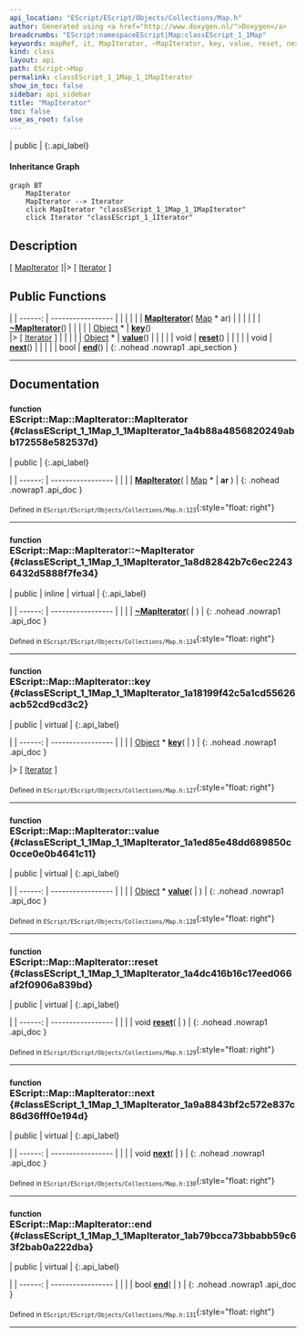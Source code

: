 ```yaml
---
api_location: "EScript/EScript/Objects/Collections/Map.h"
author: Generated using <a href="http://www.doxygen.nl/">Doxygen</a>
breadcrumbs: "EScript:namespaceEScript|Map:classEScript_1_1Map"
keywords: mapRef, it, MapIterator, ~MapIterator, key, value, reset, next, end
kind: class
layout: api
path: EScript->Map
permalink: classEScript_1_1Map_1_1MapIterator
show_in_toc: false
sidebar: api_sidebar
title: "MapIterator"
toc: false
use_as_root: false
---
```


| public |
{:.api_label}

#### Inheritance Graph

```mermaid
graph BT
	MapIterator
	MapIterator --> Iterator
	click MapIterator "classEScript_1_1Map_1_1MapIterator"
	click Iterator "classEScript_1_1Iterator"
```

## Description

[ [MapIterator](classEScript_1_1Map_1_1MapIterator) ]|> [ [Iterator](classEScript_1_1Iterator) ]



## Public Functions

|
| ------: | ----------------- |
|  | |
|  | **[MapIterator](#classEScript_1_1Map_1_1MapIterator_1a4b88a4856820249abb172558e582537d)**( [Map](classEScript_1_1Map) * ar) |
|  | |
|  | **[~MapIterator](#classEScript_1_1Map_1_1MapIterator_1a8d82842b7c6ec22436432d5888f7fe34)**() |
|  | |
| [Object](classEScript_1_1Object) * | **[key](#classEScript_1_1Map_1_1MapIterator_1a18199f42c5a1cd55626acb52cd9cd3c2)**() <br/> |> [ [Iterator](classEScript_1_1Iterator) ] |
|  | |
| [Object](classEScript_1_1Object) * | **[value](#classEScript_1_1Map_1_1MapIterator_1a1ed85e48dd689850c0cce0e0b4641c11)**() |
|  | |
| void | **[reset](#classEScript_1_1Map_1_1MapIterator_1a4dc416b16c17eed066af2f0906a839bd)**() |
|  | |
| void | **[next](#classEScript_1_1Map_1_1MapIterator_1a9a8843bf2c572e837c86d36fff0e194d)**() |
|  | |
| bool | **[end](#classEScript_1_1Map_1_1MapIterator_1ab79bcca73bbabb59c63f2bab0a222dba)**() |
{: .nohead .nowrap1 .api_section }


-------------------------------------------------------------------

## Documentation

### <small>function</small><br/> EScript::Map::MapIterator::MapIterator {#classEScript_1_1Map_1_1MapIterator_1a4b88a4856820249abb172558e582537d}

| public |
{:.api_label}

|
| ------: | ----------------- |
|  |
|  **[MapIterator](#classEScript_1_1Map_1_1MapIterator_1a4b88a4856820249abb172558e582537d)**( |  [Map](classEScript_1_1Map) * | **ar** ) |
{: .nohead .nowrap1 .api_doc }





<sub>Defined in `EScript/EScript/Objects/Collections/Map.h:123`</sub>{:style="float: right"}

-------------------------------------------------------------------

### <small>function</small><br/> EScript::Map::MapIterator::~MapIterator {#classEScript_1_1Map_1_1MapIterator_1a8d82842b7c6ec22436432d5888f7fe34}

| public | inline | virtual |
{:.api_label}

|
| ------: | ----------------- |
|  |
|  **[~MapIterator](#classEScript_1_1Map_1_1MapIterator_1a8d82842b7c6ec22436432d5888f7fe34)**( |  ) |
{: .nohead .nowrap1 .api_doc }





<sub>Defined in `EScript/EScript/Objects/Collections/Map.h:124`</sub>{:style="float: right"}

-------------------------------------------------------------------

### <small>function</small><br/> EScript::Map::MapIterator::key {#classEScript_1_1Map_1_1MapIterator_1a18199f42c5a1cd55626acb52cd9cd3c2}

| public | virtual |
{:.api_label}

|
| ------: | ----------------- |
|  |
| [Object](classEScript_1_1Object) * **[key](#classEScript_1_1Map_1_1MapIterator_1a18199f42c5a1cd55626acb52cd9cd3c2)**( |  ) |
{: .nohead .nowrap1 .api_doc }

|> [ [Iterator](classEScript_1_1Iterator) ]





<sub>Defined in `EScript/EScript/Objects/Collections/Map.h:127`</sub>{:style="float: right"}

-------------------------------------------------------------------

### <small>function</small><br/> EScript::Map::MapIterator::value {#classEScript_1_1Map_1_1MapIterator_1a1ed85e48dd689850c0cce0e0b4641c11}

| public | virtual |
{:.api_label}

|
| ------: | ----------------- |
|  |
| [Object](classEScript_1_1Object) * **[value](#classEScript_1_1Map_1_1MapIterator_1a1ed85e48dd689850c0cce0e0b4641c11)**( |  ) |
{: .nohead .nowrap1 .api_doc }





<sub>Defined in `EScript/EScript/Objects/Collections/Map.h:128`</sub>{:style="float: right"}

-------------------------------------------------------------------

### <small>function</small><br/> EScript::Map::MapIterator::reset {#classEScript_1_1Map_1_1MapIterator_1a4dc416b16c17eed066af2f0906a839bd}

| public | virtual |
{:.api_label}

|
| ------: | ----------------- |
|  |
| void **[reset](#classEScript_1_1Map_1_1MapIterator_1a4dc416b16c17eed066af2f0906a839bd)**( |  ) |
{: .nohead .nowrap1 .api_doc }





<sub>Defined in `EScript/EScript/Objects/Collections/Map.h:129`</sub>{:style="float: right"}

-------------------------------------------------------------------

### <small>function</small><br/> EScript::Map::MapIterator::next {#classEScript_1_1Map_1_1MapIterator_1a9a8843bf2c572e837c86d36fff0e194d}

| public | virtual |
{:.api_label}

|
| ------: | ----------------- |
|  |
| void **[next](#classEScript_1_1Map_1_1MapIterator_1a9a8843bf2c572e837c86d36fff0e194d)**( |  ) |
{: .nohead .nowrap1 .api_doc }





<sub>Defined in `EScript/EScript/Objects/Collections/Map.h:130`</sub>{:style="float: right"}

-------------------------------------------------------------------

### <small>function</small><br/> EScript::Map::MapIterator::end {#classEScript_1_1Map_1_1MapIterator_1ab79bcca73bbabb59c63f2bab0a222dba}

| public | virtual |
{:.api_label}

|
| ------: | ----------------- |
|  |
| bool **[end](#classEScript_1_1Map_1_1MapIterator_1ab79bcca73bbabb59c63f2bab0a222dba)**( |  ) |
{: .nohead .nowrap1 .api_doc }





<sub>Defined in `EScript/EScript/Objects/Collections/Map.h:131`</sub>{:style="float: right"}

-------------------------------------------------------------------

